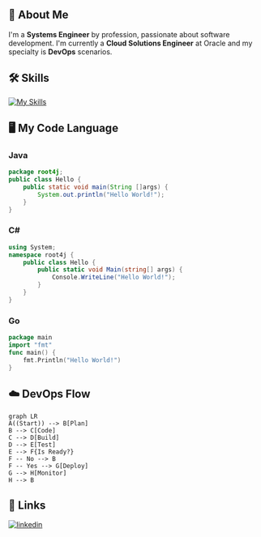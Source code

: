 ## 🚀 About Me
I'm a **Systems Engineer** by profession, passionate about software development. I'm currently a **Cloud Solutions Engineer** at Oracle and my specialty is **DevOps** scenarios.

## 🛠 Skills
[![My Skills](https://skillicons.dev/icons?i=java,dotnet,go,angular,flutter,sqlite,docker,kubernetes&theme=dark)](https://www.linkedin.com/in/root4j/)

## 🖥️ My Code Language
### Java
```java
package root4j;
public class Hello {  
	public static void main(String []args) {
		System.out.println("Hello World!");
	}  
}
```

### C#
```csharp
using System; 
namespace root4j { 
    public class Hello { 
        public static void Main(string[] args) { 
            Console.WriteLine("Hello World!"); 
        } 
    } 
} 
```

### Go
```go
package main
import "fmt"
func main() {
    fmt.Println("Hello World!")
}
```

## ☁️ DevOps Flow
```mermaid
graph LR
A((Start)) --> B[Plan]
B --> C[Code]
C --> D[Build]
D --> E[Test]
E --> F{Is Ready?}
F -- No --> B
F -- Yes --> G[Deploy]
G --> H[Monitor]
H --> B
```

## 🔗 Links
[![linkedin](https://img.shields.io/badge/linkedin-0A66C2?style=for-the-badge&logo=linkedin&logoColor=white)](https://www.linkedin.com/in/root4j/)
